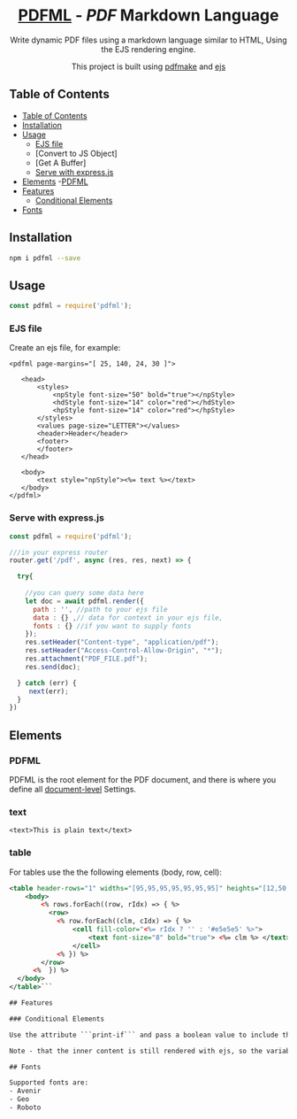 <h1 align="center">
  <a href='https://github.com/nutrition-power/pdfml'>PDFML</a> - <em>PDF</em>  Markdown Language
</h1>

<p align="center">
  Write dynamic PDF files using a markdown language similar to HTML, Using the EJS rendering engine.
<p>

<p align="center">
  This project is built using <a href='http://pdfmake.org/#/'>pdfmake</a> and <a href='https://ejs.co/'>ejs</a>
<p>


## Table of Contents

<!--ts-->
- [Table of Contents](#table-of-contents)
- [Installation](#installation)
- [Usage](#usage)
  - [EJS file](#ejs-file)
  - [Convert to JS Object]
  - [Get A Buffer]
  - [Serve with express.js](#serve-with-express.js)
- [Elements](#elements)
  -[PDFML](#pdfml)
- [Features](#features)
  - [Conditional Elements](#conditional-elements)
- [Fonts](#Fonts)
<!--te-->

## Installation


```sh
npm i pdfml --save
```


## Usage
```js
const pdfml = require('pdfml');
```

### EJS file
 Create an ejs file, for example:
 ```
 <pdfml page-margins="[ 25, 140, 24, 30 ]">

    <head>
        <styles>
            <npStyle font-size="50" bold="true"></npStyle>
            <hdStyle font-size="14" color="red"></hdStyle>
            <hpStyle font-size="14" color="red"></hpStyle>
        </styles>
        <values page-size="LETTER"></values>
        <header>Header</header>
        <footer>
        </footer>
    </head>

    <body>
        <text style="npStyle"><%= text %></text>
    </body>
</pdfml>
 ```

### Serve with express.js
```js
const pdfml = require('pdfml');

///in your express router
router.get('/pdf', async (res, res, next) => {

  try{
    
    //you can query some data here
    let doc = await pdfml.render({
      path : '', //path to your ejs file
      data : {} ,// data for context in your ejs file,
      fonts : {} //if you want to supply fonts
    });
    res.setHeader("Content-type", "application/pdf");
    res.setHeader("Access-Control-Allow-Origin", "*");
    res.attachment("PDF_FILE.pdf");
    res.send(doc);

  } catch (err) {
     next(err);
  }
})
```


## Elements

### PDFML

PDFML is the root element for the PDF document, and there is where you define all <a href="https://pdfmake.github.io/docs/0.1/document-definition-object/page/">document-level</a> Settings.


### text

```<text>This is plain text</text>```


### table

For tables use the the following elements (body, row, cell):

```xml
<table header-rows="1" widths="[95,95,95,95,95,95,95]" heights="[12,50,50,50,50,50,50]" dont-break-rows="true">
    <body>
        <% rows.forEach((row, rIdx) => { %>          
          <row>
            <% row.forEach((clm, cIdx) => { %>
                <cell fill-color="<%= rIdx ? '' : '#e5e5e5' %>">
                    <text font-size="8" bold="true"> <%= clm %> </text>
                </cell> 
            <% }) %>
        </row>
      <%  }) %>
  </body>
</table>```

## Features

### Conditional Elements

Use the attribute ```print-if``` and pass a boolean value to include this elements (and it's children or not).

Note - that the inner content is still rendered with ejs, so the variables need to be defined.

## Fonts

Supported fonts are:
- Avenir
- Geo
- Roboto